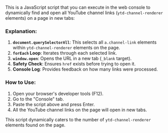This is a JavaScript script that you can execute in the web console to dynamically find and open all YouTube channel links (`ytd-channel-renderer` elements) on a page in new tabs:

### Explanation:

1.  **`document.querySelectorAll`**: This selects all `a.channel-link` elements within `ytd-channel-renderer` elements on the page.
2.  **`forEach` Loop**: Iterates through each selected link.
3.  **`window.open`**: Opens the URL in a new tab (`_blank` target).
4.  **Safety Check**: Ensures `href` exists before trying to open it.
5.  **Console Log**: Provides feedback on how many links were processed.

### How to Use:

1.  Open your browser's developer tools (F12).
2.  Go to the "Console" tab.
3.  Paste the script above and press Enter.
4.  All the YouTube channel links on the page will open in new tabs.

This script dynamically caters to the number of `ytd-channel-renderer` elements found on the page.